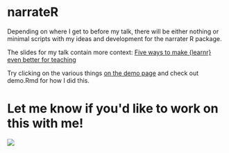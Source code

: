 # narrateR

Depending on where I get to before my talk, there will be either nothing or minimal scripts with my ideas and development for the narrater R package.

The slides for my talk contain more context: [Five ways to make {learnr} even better for teaching](http://bit.ly/learnr5)

Try clicking on the various things [on the demo page](https://annafergusson.github.io/narrateR/demo.html) and check out demo.Rmd for how I did this.

# Let me know if you'd like to work on this with me!

![](https://i.imgflip.com/w7y2d.jpg)
